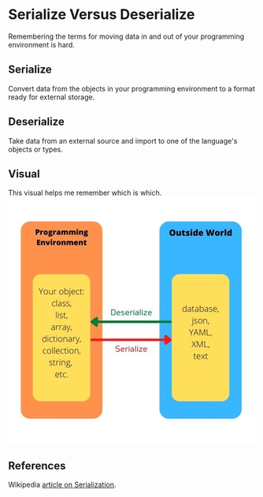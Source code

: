 # Serialize Versus Deserialize

Remembering the terms for moving data in and out of your programming environment is hard.

## Serialize

Convert data from the objects in your programming environment to a format ready for external storage.

## Deserialize

Take data from an external source and import to one of the language's objects or types.

## Visual

This visual helps me remember which is which.
![serialize deserialize diagram](serialize-versus-deserialize.jpg)

## References

Wikipedia [article on Serialization](https://en.wikipedia.org/wiki/Serialization).
